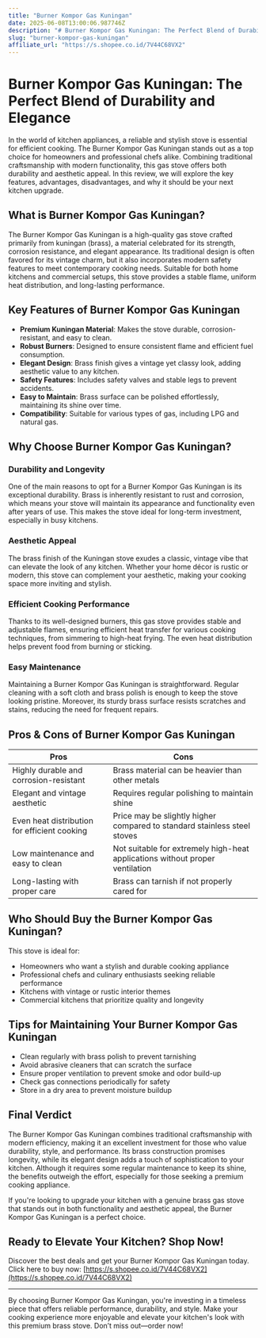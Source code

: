 ```yaml
---
title: "Burner Kompor Gas Kuningan"
date: 2025-06-08T13:00:06.987746Z
description: "# Burner Kompor Gas Kuningan: The Perfect Blend of Durability and Elegance..."
slug: "burner-kompor-gas-kuningan"
affiliate_url: "https://s.shopee.co.id/7V44C68VX2"
---
```

# Burner Kompor Gas Kuningan: The Perfect Blend of Durability and Elegance

In the world of kitchen appliances, a reliable and stylish stove is essential for efficient cooking. The Burner Kompor Gas Kuningan stands out as a top choice for homeowners and professional chefs alike. Combining traditional craftsmanship with modern functionality, this gas stove offers both durability and aesthetic appeal. In this review, we will explore the key features, advantages, disadvantages, and why it should be your next kitchen upgrade.

## What is Burner Kompor Gas Kuningan?

The Burner Kompor Gas Kuningan is a high-quality gas stove crafted primarily from kuningan (brass), a material celebrated for its strength, corrosion resistance, and elegant appearance. Its traditional design is often favored for its vintage charm, but it also incorporates modern safety features to meet contemporary cooking needs. Suitable for both home kitchens and commercial setups, this stove provides a stable flame, uniform heat distribution, and long-lasting performance.

## Key Features of Burner Kompor Gas Kuningan

- **Premium Kuningan Material**: Makes the stove durable, corrosion-resistant, and easy to clean.
- **Robust Burners**: Designed to ensure consistent flame and efficient fuel consumption.
- **Elegant Design**: Brass finish gives a vintage yet classy look, adding aesthetic value to any kitchen.
- **Safety Features**: Includes safety valves and stable legs to prevent accidents.
- **Easy to Maintain**: Brass surface can be polished effortlessly, maintaining its shine over time.
- **Compatibility**: Suitable for various types of gas, including LPG and natural gas.

## Why Choose Burner Kompor Gas Kuningan?

### Durability and Longevity

One of the main reasons to opt for a Burner Kompor Gas Kuningan is its exceptional durability. Brass is inherently resistant to rust and corrosion, which means your stove will maintain its appearance and functionality even after years of use. This makes the stove ideal for long-term investment, especially in busy kitchens.

### Aesthetic Appeal

The brass finish of the Kuningan stove exudes a classic, vintage vibe that can elevate the look of any kitchen. Whether your home décor is rustic or modern, this stove can complement your aesthetic, making your cooking space more inviting and stylish.

### Efficient Cooking Performance

Thanks to its well-designed burners, this gas stove provides stable and adjustable flames, ensuring efficient heat transfer for various cooking techniques, from simmering to high-heat frying. The even heat distribution helps prevent food from burning or sticking.

### Easy Maintenance

Maintaining a Burner Kompor Gas Kuningan is straightforward. Regular cleaning with a soft cloth and brass polish is enough to keep the stove looking pristine. Moreover, its sturdy brass surface resists scratches and stains, reducing the need for frequent repairs.

## Pros & Cons of Burner Kompor Gas Kuningan

| Pros                                          | Cons                                     |
|----------------------------------------------|------------------------------------------|
| Highly durable and corrosion-resistant     | Brass material can be heavier than other metals |
| Elegant and vintage aesthetic               | Requires regular polishing to maintain shine |
| Even heat distribution for efficient cooking | Price may be slightly higher compared to standard stainless steel stoves |
| Low maintenance and easy to clean           | Not suitable for extremely high-heat applications without proper ventilation |
| Long-lasting with proper care               | Brass can tarnish if not properly cared for |

## Who Should Buy the Burner Kompor Gas Kuningan?

This stove is ideal for:

- Homeowners who want a stylish and durable cooking appliance
- Professional chefs and culinary enthusiasts seeking reliable performance
- Kitchens with vintage or rustic interior themes
- Commercial kitchens that prioritize quality and longevity

## Tips for Maintaining Your Burner Kompor Gas Kuningan

- Clean regularly with brass polish to prevent tarnishing
- Avoid abrasive cleaners that can scratch the surface
- Ensure proper ventilation to prevent smoke and odor build-up
- Check gas connections periodically for safety
- Store in a dry area to prevent moisture buildup

## Final Verdict

The Burner Kompor Gas Kuningan combines traditional craftsmanship with modern efficiency, making it an excellent investment for those who value durability, style, and performance. Its brass construction promises longevity, while its elegant design adds a touch of sophistication to your kitchen. Although it requires some regular maintenance to keep its shine, the benefits outweigh the effort, especially for those seeking a premium cooking appliance.

If you're looking to upgrade your kitchen with a genuine brass gas stove that stands out in both functionality and aesthetic appeal, the Burner Kompor Gas Kuningan is a perfect choice.

## Ready to Elevate Your Kitchen? Shop Now!

Discover the best deals and get your Burner Kompor Gas Kuningan today. Click here to buy now: [https://s.shopee.co.id/7V44C68VX2](https://s.shopee.co.id/7V44C68VX2)

---

By choosing Burner Kompor Gas Kuningan, you're investing in a timeless piece that offers reliable performance, durability, and style. Make your cooking experience more enjoyable and elevate your kitchen's look with this premium brass stove. Don’t miss out—order now!
